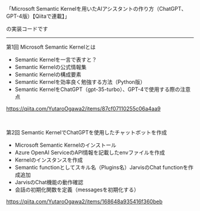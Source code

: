 「Microsoft Semantic Kernelを用いたAIアシスタントの作り方（ChatGPT、GPT-4版）【Qiitaで連載】」

の実装コードです

---

第1回 Microsoft Semantic Kernelとは
- Semantic Kernelを一言で表すと？
- Semantic Kernelの公式情報集
- Semantic Kernelの構成要素
- Semantic Kernelを効率良く勉強する方法（Python版）
- Semantic KernelをChatGPT（gpt-35-turbo）、GPT-4で使用する際の注意点

https://qiita.com/YutaroOgawa2/items/87cf07110255c06a4aa9

<br>

第2回 Semantic KernelでChatGPTを使用したチャットボットを作成
- Microsoft Semantic Kernelのインストール
- Azure OpenAI ServiceのAPI情報を記載したenvファイルを作成
- Kernelのインスタンスを作成
- Semantic functionとしてスキル名（Plugins名）JarvisのChat functionを作成追加
- JarvisのChat機能の動作確認
- 会話の初期化関数を定義（messagesを初期化する）

https://qiita.com/YutaroOgawa2/items/168648a935416f360beb

